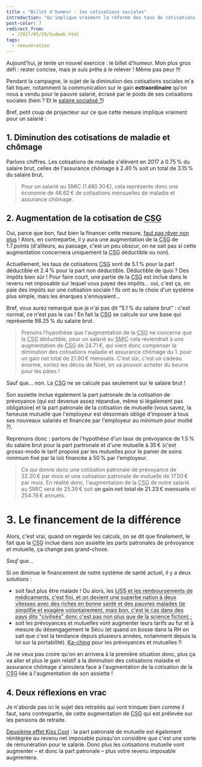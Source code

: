 ```yaml
---
title : "Billet d'humeur : les cotisations sociales"
introduction: "Qu'implique vraiment la réforme des taux de cotisations sociales annoncées par notre Président ? Serons-nous si gagnant que ça ??"
post-color: 7
redirect_from:
  - /2017/05/29/Sudweb.html
tags:
  - rémunération
---
```


Aujourd'hui, je tente un nouvel exercice : le billet d'humeur. Mon plus gros défi : rester concise, mais je suis prête à le relever ! Même pas peur !!!

Pendant la campagne, le sujet de la diminution des cotisations sociales m'a fait tiquer, notamment la communication sur le gain **extraordinaire** qu'on nous a vendu pour le pauvre salarié, écrasé par le poids de ses cotisations sociales (hein ? Et le [salaire socialisé ?](https://youtu.be/KkKOzJbN0xc?t=15s))

Bref, petit coup de projecteur sur ce que cette mesure implique vraiment pour un salarié : 

## 1. Diminution des cotisations de maladie et chômage

Parlons chiffres. Les cotisations de maladie s'élèvent en 2017 à 0.75&#8239;% du salaire brut, celles de l'assurance chômage à 2.40&#8239;% soit un total de 3.15&#8239;% du salaire brut.

> Pour un salarié au SMIC (1&#8239;480.30&#8239;€), cela représente donc une économie de 46.62&#8239;€ de cotisations mensuelles de maladie et assurance chômage.

## 2. Augmentation de la cotisation de <abbr title="Contribution Sociale Généralisée">CSG</abbr>

Oui, parce que bon, faut bien la financer cette mesure, [faut pas rêver non plus](https://youtu.be/tOmq-Th6VA0) ! Alors, en contrepartie, il y aura une augmentation de la <abbr title="Contribution Sociale Généralisée">CSG</abbr> de 1.7&#8239;points (d'ailleurs, au passage, c'est un peu obscur, on ne sait pas si cette augmentation concernera uniquement la <abbr title="Contribution Sociale Généralisée">CSG</abbr> déductible ou non).

Actuellement, les taux de cotisations <abbr title="Contribution Sociale Généralisée">CSG</abbr> sont de 5.1&#8239;% pour la part déductible et 2.4&#8239;% pour la part non déductible. Déductible de quoi ? Des impôts bien sûr ! Pour faire court, une partie de la <abbr title="Contribution Sociale Généralisée">CSG</abbr> est inclue dans le revenu net imposable sur lequel vous payez des impôts… oui, c'est ça, on paie des impôts sur une cotisation sociale ! Ils ont eu le choix d'un système plus simple, mais les énarques s'ennuyaient…

Bref, vous aurez remarqué que je n'ai pas dit "5.1&#8239;% du salaire brut" : c'est normal, ce n'est pas le cas ! En fait la <abbr title="Contribution Sociale Généralisée">CSG</abbr> se calcule sur une base qui représente 98.25&#8239;% du salaire brut.

> Prenons l'hypothèse que l'augmentation de la <abbr title="Contribution Sociale Généralisée">CSG</abbr> ne concerne que la <abbr title="Contribution Sociale Généralisée">CSG</abbr> déductible, pour un salarié au <abbr title="Salaire MInimum de Croissance">SMIC</abbr> cela reviendrait à une augmentation de <abbr title="Contribution Sociale Généralisée">CSG</abbr> de 24.71&#8239;€, qui vient donc compenser la diminution des cotisations maladie et assurance chômage du 1. pour un gain net total de 21.90&#8239;€ mensuels. C'est sûr, c'est un cadeau énorme, sortez les décos de Noël, on va pouvoir acheter du beurre pour les pâtes !

Sauf que… non. La <abbr title="Contribution Sociale Généralisée">CSG</abbr> ne se calcule pas seulement sur le salaire brut ! 

Son assiette inclue également la part patronale de la cotisation de prévoyance (qui est devenue assez répandue, même si légalement pas obligatoire) et la part patronale de la cotisation de mutuelle (vous savez, la fameuse mutuelle que l'employeur est désormais obligé d'imposer à tous ses nouveaux salariés et financée par l'employeur au minimum pour moitié ?).

Reprenons donc : partons de l'hypothèse d'un taux de prévoyance de 1.5&#8239;% du salaire brut pour la part partronale et d'une mutuelle à 35&#8239;€ (c'est grosso-modo le tarif proposé par les mutuelles pour le panier de soins minimum fixé par la loi) financée à 50&#8239;% par l'employeur.

> Ce qui donne donc une cotisation patronale de prévoyance de 22.20&#8239;€ par mois et une cotisation patronale de mutuelle de 17.50&#8239;€ par mois. En réalité donc, l'augmentation de la <abbr title="Contribution Sociale Généralisée">CSG</abbr> de notre salarié au SMIC sera de 25.39&#8239;€ soit **un gain net total de 21.23&#8239;€ mensuels** et 254.76&#8239;€ annuels.

# 3. Le financement de la différence

Alors, c'est vrai, quand on regarde les calculs, on se dit que finalement, le fait que la <abbr title="Contribution Sociale Généralisée">CSG</abbr> inclue dans son assiette les parts patronales de prévoyance et mutuelle, ça change pas grand-chose. 

*Sauf que…*

Si on diminue le financement de notre système de santé actuel, il y a deux solutions : 

- soit faut plus être malade ! Ou alors, les <abbr title="Indemnités Journalières de la Sécurité Sociale">IJSS</abrr> et les remboursements de médicaments, c'est fini, et on devient une superbe nation à deux vitesses avec des riches en bonne santé et des pauvres malades (je simplifie et exagère volontairement, mais bon, c'est le cas dans des pays dits "civilisés" donc c'est pas non plus que de la science fiction) ;
- soit les prévoyances et mutuelles vont augmenter leurs tarifs au fur et à mesure du désengagement le Sécu (et quand on bosse dans la RH on sait que c'est la tendance depuis plusieurs années, notamment depuis la loi sur la portabilité). [Ka-ching](https://youtu.be/iEe3hBXZEyI) pour les prévoyances et mutuelles !!

Je ne veux pas croire qu'on en arrivera à la première situation donc, plus ça va aller et plus le gain relatif à la diminution des cotisations maladie et assurance chômage s'annulera face à l'augmentation de la cotisation de la <abbr title="Contribution Sociale Généralisée">CSG</abbr> liée à l'augmentation de son assiette ! 
 
## 4. Deux réflexions en vrac

Je n'aborde pas ici le sujet des retraités qui vont trinquer bien comme il faut, sans contrepartie, de cette augmentation de <abbr title="Contribution Sociale Généralisée">CSG</abbr> qui est prélevée sur les pensions de retraite.

[Deuxième effet Kiss Cool](https://youtu.be/m4VbPdyuCEY?t=48s) : la part patronale de mutuelle est également réintégrée au revenu net imposable puisqu'on considère que c'est une sorte de rémunération pour le salarié. Donc plus les cotisations mutuelle vont augmenter –&nbsp;et donc la part patronale&nbsp;– plus votre revenu imposable augmentera.
